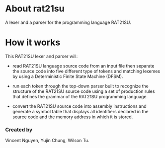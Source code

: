 # About rat21su

A lexer and a parser for the programming language RAT21SU.

# How it works

This RAT21SU lexer and parser will:

- read RAT21SU language source code from an input file then separate the source code into five different type of tokens and matching lexemes by using a Deterministic Finite State Machine (DFSM).

- run each token through the top-down parser built to recognize the structure of the RAT21SU source code using a set of production rules that defines the grammar of the RAT21SU programming language.

- convert the RAT21SU source code into assembly instructions and generate a symbol table that displays all identifiers declared in the source code and the memory address in which it is stored.

### Created by
Vincent Nguyen, 
Yujin Chung, 
Wilson Tu.
